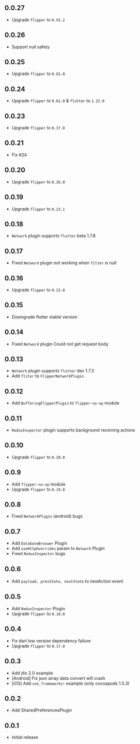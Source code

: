 ## 0.0.27

* Upgrade `flipper` to `0.91.2`

## 0.0.26

* Support null safety
## 0.0.25

* Upgrade `flipper` to `0.81.0`

## 0.0.24

* Upgrade `flipper` to `0.61.0` & `flutter` to `1.22.0`

## 0.0.23

* Upgrade `flipper` to `0.37.0`

## 0.0.21

* Fix #24

## 0.0.20

* Upgrade `flipper` to `0.26.0`

## 0.0.19

* Upgrade `flipper` to `0.23.1`

## 0.0.18

* `Network` plugin supports `flutter` beta 1.7.8

## 0.0.17

* Fixed `Netword` plugin not working when `filter` is null

## 0.0.16

* Upgrade `flipper` to `0.22.0`

## 0.0.15

* Downgrade flutter stable version

## 0.0.14

* Fixed `Netword` plugin Could not get request body

## 0.0.13

* `Network` plugin supports `flutter` dev 1.7.3
* Add `fliter` to `FlipperNetworkPlugin`

## 0.0.12

* Add `BufferingFlipperPlugin` to `flipper-no-op` module

## 0.0.11

* `ReduxInspector` plugin supports background receiving actions

## 0.0.10

* Upgrade `flipper` to `0.20.0`

## 0.0.9

* Add `flipper-no-op` module
* Upgrade `flipper` to `0.19.0`

## 0.0.8

* Fixed `NetworkPlugin` (android) bugs

## 0.0.7

* Add `DatabaseBroswer` Plugin
* Add `useHttpOverrides` param to `Network` Plugin
* Fixed `ReduxInspector` bugs

## 0.0.6

* Add `payload`、`prevState`、`nextState` to newAction event

## 0.0.5

* Add `ReduxInspector` Plugin
* Upgrade `flipper` to `0.18.0`

## 0.0.4

* Fix dart low version dependency failure
* Upgrade `flipper` to `0.17.0`

## 0.0.3

* Add dio 2.0 example
* [Android] Fix json array data convert will crash
* [iOS] Add `use_frameworks!` example (only cocoapods 1.5.3)

## 0.0.2

* Add SharedPreferencesPlugin

## 0.0.1

* Initial release
